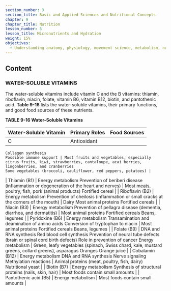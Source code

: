 ```yaml
---
section_number: 3
section_title: Basic and Applied Sciences and Nutritional Concepts
chapter: 9
chapter_title: Nutrition
lesson_number: 5
lesson_title: Micronutrients and Hydration
weight: 15%
objectives:
  - Understanding anatomy, physiology, movement science, metabolism, nutrition, and supplementation.
---
```


## Content
### WATER-SOLUBLE VITAMINS

The water-soluble vitamins include vitamin C and the B vitamins: thiamin, riboflavin, niacin, folate, vitamin B6, vitamin B12, biotin, and pantothenic acid. **Table 9-16** lists the water-soluble vitamins, their primary functions, and good food sources of these nutrients.

**TABLE 9-16 Water-Soluble Vitamins**

| Water-Soluble Vitamin | Primary Roles | Food Sources |
|---|---|---|
| C | Antioxidant
	Collagen synthesis
	Possible immune support | Most fruits and vegetables, especially citrus fruits, kiwi, strawberries, cantaloupe, acai berries, lingonberries, and cranberries
	Some vegetables (broccoli, cauliflower, red peppers, potatoes) |
| Thiamin (B1) | Energy metabolism
	Prevention of beriberi disease (inflammation or degeneration of the heart and nerves) | Most meats, poultry, fish, pork (animal products)
	Fortified cereal |
| Riboflavin (B2) | Energy metabolism
	Prevention of cheilosis (inflammation or small cracks at the corners of the mouth) | Dairy
	Most animal proteins
	Fortified cereals |
| Niacin (B3) | Energy metabolism
	Prevention of pellagra disease (dementia, diarrhea, and dermatitis) | Most animal proteins
	Fortified cereals
	Beans, legumes |
| Pyridoxine (B6) | Energy metabolism
	Transamination and deamination of amino acids
	Conversion of tryptophan to niacin | Most animal proteins
	Fortified cereals
	Beans, legumes |
| Folate (B9) | DNA and RNA synthesis
	Red blood cell synthesis
	Prevention of neural tube defects (brain or spinal cord birth defects)
	Role in prevention of cancer
	Energy metabolism | Green, leafy vegetables (spinach, Swiss chard, kale, mustard greens, collard greens), asparagus
	Oranges
	Orange juice |
| Cobalamin (B12) | Energy metabolism
	DNA and RNA synthesis
	Nerve signaling
	Methylation reactions | Animal proteins (meat, poultry, fish, dairy)
	Nutritional yeast |
| Biotin (B7) | Energy metabolism
	Synthesis of structural proteins (nails, skin, hair) | Most foods contain small amounts |
| Pantothenic acid (B5) | Energy metabolism | Most foods contain small amounts |